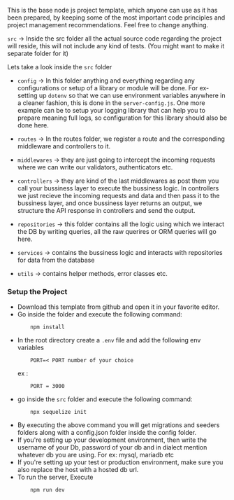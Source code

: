 This is the base node js project template, which anyone can use as it has been prepared, by keeping some of the most important code principles and project management recommendations. Feel free to change anything.

`src` -> Inside the src folder all the actual source code regarding the project will reside, this will not include any kind of tests. (You might want to make it separate folder for it)

Lets take a look inside the `src` folder

 - `config` -> In this folder anything and everything regarding any configurations or setup of a library or module will be done. For ex- setting up `dotenv` so that we can use environment variables anywhere in a cleaner fashion, this is done in the `server-config.js`. One more example can be to setup your logging library that can help you to prepare meaning full logs, so configuration for this library should also be done here.

 - `routes` -> In the routes folder, we register a route and the corresponding middleware and controllers to it.

 - `middlewares` -> they are just going to intercept the incoming requests where we can write our validators, authenticators etc.

 - `controllers` -> they are kind of the last middlewares as post them you call your bussiness layer to execute the bussiness logic. In controllers we just recieve the incoming requests and data and then pass it to the bussiness layer, and once bussiness layer returns an output, we structure the API response in controllers and send the output.

 - `repositories` -> this folder contains all the logic using which we interact the DB by writing queries, all the raw querires or ORM queries will go here.

 - `services` -> contains the bussiness logic and interacts with repositories for data from the database

 - `utils` -> contains helper methods, error classes etc.

### Setup the Project

 - Download this template from github and open it in your favorite editor.
 - Go inside the folder and execute the following command:
    ```
        npm install
    ```
 - In the root directory create a `.env` file and add the following env variables
    ```
        PORT=< PORT number of your choice
    ```
    ex : 
    ```
        PORT = 3000
    ```
 - go inside the `src` folder and execute the following command:
    ```
        npx sequelize init
    ```
 - By executing the above command you will get migrations and seeders folders along with a config.json folder inside the config folder.
 - If you're setting up your development environment, then write the username of your Db, password of your db and in dialect mention whatever db you are using. For ex: mysql, mariadb etc
 - If you're setting up your test or production environment, make sure you also replace the host with a hosted db url.
 - To run the server, Execute
    ```
        npm run dev
    ```